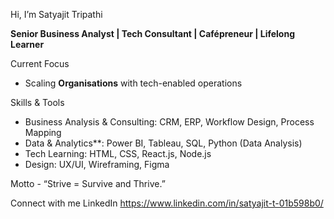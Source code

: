Hi, I’m Satyajit Tripathi  

**Senior Business Analyst | Tech Consultant | Cafépreneur | Lifelong Learner**  

Current Focus
- Scaling **Organisations** with tech-enabled operations  

Skills & Tools
- Business Analysis & Consulting: CRM, ERP, Workflow Design, Process Mapping  
- Data & Analytics**: Power BI, Tableau, SQL, Python (Data Analysis)  
- Tech Learning: HTML, CSS, React.js, Node.js
- Design: UX/UI, Wireframing, Figma  

Motto - “Strive = Survive and Thrive.”  

Connect with me
LinkedIn https://www.linkedin.com/in/satyajit-t-01b598b0/
